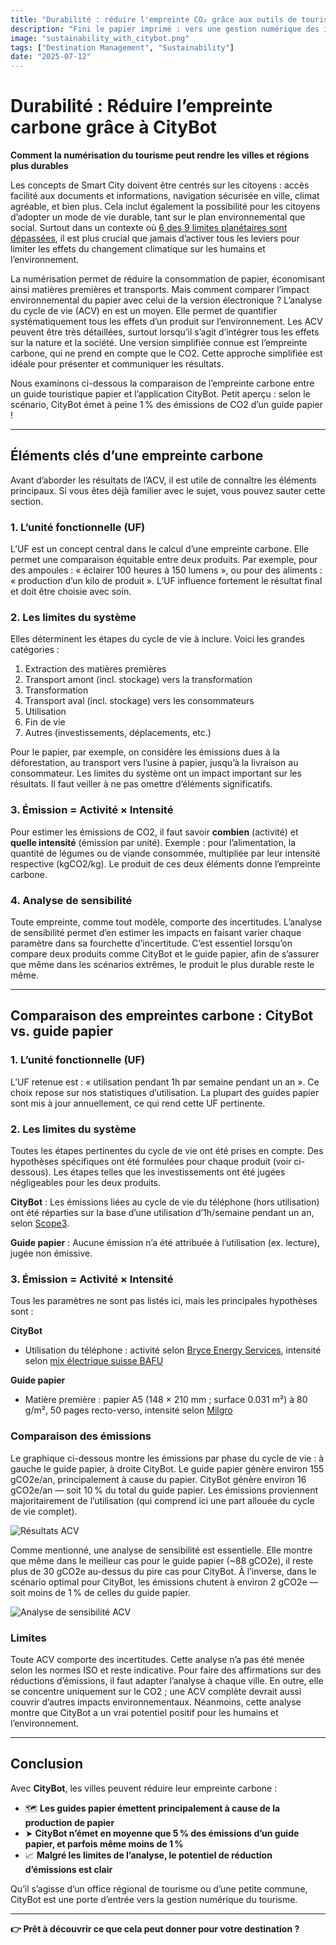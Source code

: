 ```yaml
---
title: "Durabilité : réduire l'empreinte CO₂ grâce aux outils de tourisme numérique"
description: "Fini le papier imprimé : vers une gestion numérique des infos sur votre ville."
image: "sustainability_with_citybot.png"
tags: ["Destination Management", "Sustainability"]
date: "2025-07-12"
---
```


# Durabilité : Réduire l’empreinte carbone grâce à CityBot  
**Comment la numérisation du tourisme peut rendre les villes et régions plus durables**

Les concepts de Smart City doivent être centrés sur les citoyens : accès facilité aux documents et informations, navigation sécurisée en ville, climat agréable, et bien plus. Cela inclut également la possibilité pour les citoyens d’adopter un mode de vie durable, tant sur le plan environnemental que social. Surtout dans un contexte où [6 des 9 limites planétaires sont dépassées](https://www.stockholmresilience.org/research/planetary-boundaries.html), il est plus crucial que jamais d’activer tous les leviers pour limiter les effets du changement climatique sur les humains et l’environnement.

La numérisation permet de réduire la consommation de papier, économisant ainsi matières premières et transports. Mais comment comparer l’impact environnemental du papier avec celui de la version électronique ? L’analyse du cycle de vie (ACV) en est un moyen. Elle permet de quantifier systématiquement tous les effets d’un produit sur l’environnement. Les ACV peuvent être très détaillées, surtout lorsqu’il s’agit d’intégrer tous les effets sur la nature et la société. Une version simplifiée connue est l’empreinte carbone, qui ne prend en compte que le CO2. Cette approche simplifiée est idéale pour présenter et communiquer les résultats.

Nous examinons ci-dessous la comparaison de l’empreinte carbone entre un guide touristique papier et l’application CityBot. Petit aperçu : selon le scénario, CityBot émet à peine 1 % des émissions de CO2 d’un guide papier !

---

## Éléments clés d’une empreinte carbone

Avant d’aborder les résultats de l’ACV, il est utile de connaître les éléments principaux. Si vous êtes déjà familier avec le sujet, vous pouvez sauter cette section.

### 1. L’unité fonctionnelle (UF)  
L’UF est un concept central dans le calcul d’une empreinte carbone. Elle permet une comparaison équitable entre deux produits. Par exemple, pour des ampoules : « éclairer 100 heures à 150 lumens », ou pour des aliments : « production d’un kilo de produit ». L’UF influence fortement le résultat final et doit être choisie avec soin.

### 2. Les limites du système  
Elles déterminent les étapes du cycle de vie à inclure. Voici les grandes catégories :

1. Extraction des matières premières  
2. Transport amont (incl. stockage) vers la transformation  
3. Transformation  
4. Transport aval (incl. stockage) vers les consommateurs  
5. Utilisation  
6. Fin de vie  
7. Autres (investissements, déplacements, etc.)

Pour le papier, par exemple, on considère les émissions dues à la déforestation, au transport vers l’usine à papier, jusqu’à la livraison au consommateur. Les limites du système ont un impact important sur les résultats. Il faut veiller à ne pas omettre d’éléments significatifs.

### 3. Émission = Activité × Intensité  
Pour estimer les émissions de CO2, il faut savoir **combien** (activité) et **quelle intensité** (émission par unité). Exemple : pour l’alimentation, la quantité de légumes ou de viande consommée, multipliée par leur intensité respective (kgCO2/kg). Le produit de ces deux éléments donne l’empreinte carbone.

### 4. Analyse de sensibilité  
Toute empreinte, comme tout modèle, comporte des incertitudes. L’analyse de sensibilité permet d’en estimer les impacts en faisant varier chaque paramètre dans sa fourchette d’incertitude. C’est essentiel lorsqu’on compare deux produits comme CityBot et le guide papier, afin de s’assurer que même dans les scénarios extrêmes, le produit le plus durable reste le même.

---

## Comparaison des empreintes carbone : CityBot vs. guide papier

### 1. L’unité fonctionnelle (UF)  
L’UF retenue est : « utilisation pendant 1h par semaine pendant un an ». Ce choix repose sur nos statistiques d’utilisation. La plupart des guides papier sont mis à jour annuellement, ce qui rend cette UF pertinente.

### 2. Les limites du système  
Toutes les étapes pertinentes du cycle de vie ont été prises en compte. Des hypothèses spécifiques ont été formulées pour chaque produit (voir ci-dessous). Les étapes telles que les investissements ont été jugées négligeables pour les deux produits.

**CityBot** : Les émissions liées au cycle de vie du téléphone (hors utilisation) ont été réparties sur la base d’une utilisation d’1h/semaine pendant un an, selon [Scope3](https://methodology.scope3.com/consumer_devices).

**Guide papier** : Aucune émission n’a été attribuée à l’utilisation (ex. lecture), jugée non émissive.

### 3. Émission = Activité × Intensité  
Tous les paramètres ne sont pas listés ici, mais les principales hypothèses sont :

**CityBot**  
- Utilisation du téléphone : activité selon [Bryce Energy Services](https://www.bryceenergyservices.com/2024/10/03/the-total-energy-consumption-of-a-mobile-phone/), intensité selon [mix électrique suisse BAFU](https://www.bafu.admin.ch/bafu/de/home/themen/klima/fragen-antworten.html#:~:text=Die%20Kennzahlen%20f%C3%BCr%20die%20verschiedenen,Strommix%3A%2015.7%20g%20CO2eq%2FkWh)

**Guide papier**  
- Matière première : papier A5 (148 × 210 mm ; surface 0.031 m²) à 80 g/m², 50 pages recto-verso, intensité selon [Milgro](https://www.milgro.eu/en/blog/co2-impact-of-paper-use-three-strategies-to-reduce-it)

### Comparaison des émissions

Le graphique ci-dessous montre les émissions par phase du cycle de vie : à gauche le guide papier, à droite CityBot. Le guide papier génère environ 155 gCO2e/an, principalement à cause du papier. CityBot génère environ 16 gCO2e/an — soit 10 % du total du guide papier. Les émissions proviennent majoritairement de l’utilisation (qui comprend ici une part allouée du cycle de vie complet).

![Résultats ACV](/img/lca_result_main.png)

Comme mentionné, une analyse de sensibilité est essentielle. Elle montre que même dans le meilleur cas pour le guide papier (~88 gCO2e), il reste plus de 30 gCO2e au-dessus du pire cas pour CityBot. À l’inverse, dans le scénario optimal pour CityBot, les émissions chutent à environ 2 gCO2e — soit moins de 1 % de celles du guide papier.

![Analyse de sensibilité ACV](/img/lca_result_sensitivity.png)

### Limites

Toute ACV comporte des incertitudes. Cette analyse n’a pas été menée selon les normes ISO et reste indicative. Pour faire des affirmations sur des réductions d’émissions, il faut adapter l’analyse à chaque ville. En outre, elle se concentre uniquement sur le CO2 ; une ACV complète devrait aussi couvrir d’autres impacts environnementaux. Néanmoins, cette analyse montre que CityBot a un vrai potentiel positif pour les humains et l’environnement.

---

## Conclusion

Avec **CityBot**, les villes peuvent réduire leur empreinte carbone :

- 🗺️ **Les guides papier émettent principalement à cause de la production de papier**  
- ➤ **CityBot n’émet en moyenne que 5 % des émissions d’un guide papier, et parfois même moins de 1 %**  
- 📈 **Malgré les limites de l’analyse, le potentiel de réduction d’émissions est clair**  

Qu’il s’agisse d’un office régional de tourisme ou d’une petite commune, CityBot est une porte d’entrée vers la gestion numérique du tourisme.

---

**👉 Prêt à découvrir ce que cela peut donner pour votre destination ?**